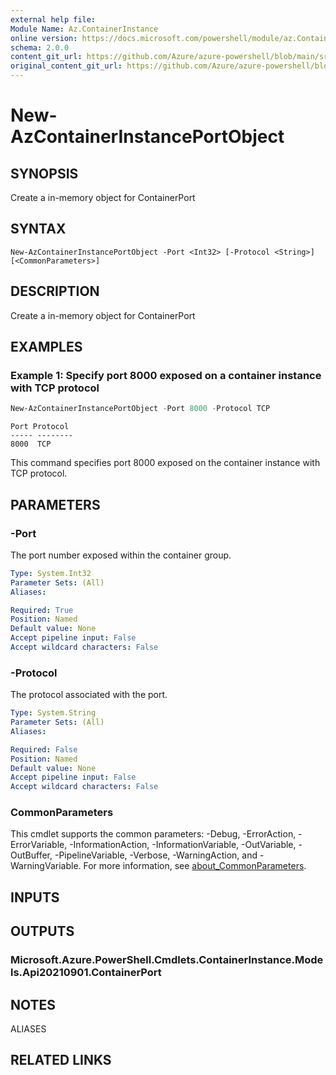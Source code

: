 ```yaml
---
external help file: 
Module Name: Az.ContainerInstance
online version: https://docs.microsoft.com/powershell/module/az.ContainerInstance/new-AzContainerInstancePortObject
schema: 2.0.0
content_git_url: https://github.com/Azure/azure-powershell/blob/main/src/ContainerInstance/help/New-AzContainerInstancePortObject.md
original_content_git_url: https://github.com/Azure/azure-powershell/blob/main/src/ContainerInstance/help/New-AzContainerInstancePortObject.md
---
```


# New-AzContainerInstancePortObject

## SYNOPSIS
Create a in-memory object for ContainerPort

## SYNTAX

```
New-AzContainerInstancePortObject -Port <Int32> [-Protocol <String>] [<CommonParameters>]
```

## DESCRIPTION
Create a in-memory object for ContainerPort

## EXAMPLES

### Example 1: Specify port 8000 exposed on a container instance with TCP protocol
```powershell
New-AzContainerInstancePortObject -Port 8000 -Protocol TCP
```

```output
Port Protocol
----- --------
8000  TCP
```

This command specifies port 8000 exposed on the container instance with TCP protocol.

## PARAMETERS

### -Port
The port number exposed within the container group.

```yaml
Type: System.Int32
Parameter Sets: (All)
Aliases:

Required: True
Position: Named
Default value: None
Accept pipeline input: False
Accept wildcard characters: False
```

### -Protocol
The protocol associated with the port.

```yaml
Type: System.String
Parameter Sets: (All)
Aliases:

Required: False
Position: Named
Default value: None
Accept pipeline input: False
Accept wildcard characters: False
```

### CommonParameters
This cmdlet supports the common parameters: -Debug, -ErrorAction, -ErrorVariable, -InformationAction, -InformationVariable, -OutVariable, -OutBuffer, -PipelineVariable, -Verbose, -WarningAction, and -WarningVariable. For more information, see [about_CommonParameters](http://go.microsoft.com/fwlink/?LinkID=113216).

## INPUTS

## OUTPUTS

### Microsoft.Azure.PowerShell.Cmdlets.ContainerInstance.Models.Api20210901.ContainerPort

## NOTES

ALIASES

## RELATED LINKS

